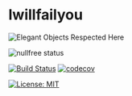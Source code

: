 # Iwillfailyou

![Elegant Objects Respected Here](http://www.elegantobjects.org/badge.svg)

![nullfree status](https://iwillfailyou.com/nullfree/nikialeksey/iwillfailyou)

[![Build Status](https://travis-ci.org/nikialeksey/iwillfailyou.svg?branch=master)](https://travis-ci.org/nikialeksey/iwillfailyou)
[![codecov](https://codecov.io/gh/nikialeksey/iwillfailyou/branch/master/graph/badge.svg)](https://codecov.io/gh/nikialeksey/iwillfailyou)

[![License: MIT](https://img.shields.io/badge/License-MIT-yellow.svg)](https://github.com/nikialeksey/iwillfailyou/blob/master/LICENSE)

